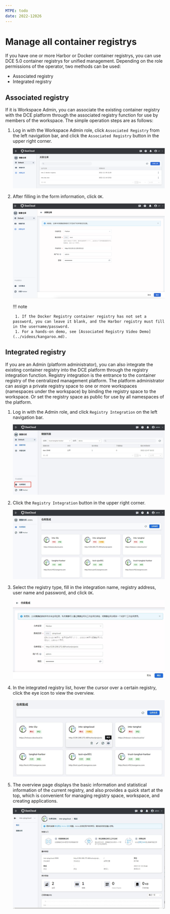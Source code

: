 ```yaml
---
MTPE: todo
date: 2022-12026
---
```


# Manage all container registrys

If you have one or more Harbor or Docker container registrys, you can use DCE 5.0 container registrys for unified management. Depending on the role permissions of the operator, two methods can be used:

- Associated registry
- Integrated registry

## Associated registry

If it is Workspace Admin, you can associate the existing container registry with the DCE platform through the associated registry function for use by members of the workspace. The simple operation steps are as follows:

1. Log in with the Workspace Admin role, click `Associated Registry` from the left navigation bar, and click the `Associated Registry` button in the upper right corner.

    ![Relate Registry](../images/relate02.png)

1. After filling in the form information, click `OK`.

    ![Fill out the form](../images/relate03.png)

    !!! note

        1. If the Docker Registry container registry has not set a password, you can leave it blank, and the Harbor registry must fill in the username/password.
        1. For a hands-on demo, see [Associated Registry Video Demo](../videos/kangaroo.md).

## Integrated registry

If you are an Admin (platform administrator), you can also integrate the existing container registry into the DCE platform through the registry integration function.
Registry integration is the entrance to the container registry of the centralized management platform. The platform administrator can assign a private registry space to one or more workspaces (namespaces under the workspace) by binding the registry space to the workspace. Or set the registry space as public for use by all namespaces of the platform.

1. Log in with the Admin role, and click `Registry Integration` on the left navigation bar.

    ![Registry Integration](../images/interg01.jpg)

1. Click the `Registry Integration` button in the upper right corner.

    ![Registry Integration](../images/interg02.jpg)

1. Select the registry type, fill in the integration name, registry address, user name and password, and click `OK`.

    ![Fill out the form](../images/interg03.jpg)

1. In the integrated registry list, hover the cursor over a certain registry, click the eye icon to view the overview.

    ![View overview](../images/interg04.jpg)

1. The overview page displays the basic information and statistical information of the current registry, and also provides a quick start at the top, which is convenient for managing registry space, workspace, and creating applications.

    ![View overview](../images/interg05.jpg)